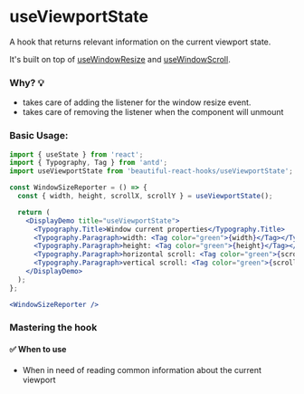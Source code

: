 # useViewportState

A hook that returns relevant information on the current viewport state.

It's built on top of [useWindowResize](./useWindowResize.md) and [useWindowScroll](./useWindowScroll.md).

### Why? 💡

- takes care of adding the listener for the window resize event.
- takes care of removing the listener when the component will unmount

### Basic Usage:

```jsx harmony
import { useState } from 'react';
import { Typography, Tag } from 'antd';
import useViewportState from 'beautiful-react-hooks/useViewportState';

const WindowSizeReporter = () => {
  const { width, height, scrollX, scrollY } = useViewportState();

  return (
    <DisplayDemo title="useViewportState">
      <Typography.Title>Window current properties</Typography.Title>
      <Typography.Paragraph>width: <Tag color="green">{width}</Tag></Typography.Paragraph>
      <Typography.Paragraph>height: <Tag color="green">{height}</Tag></Typography.Paragraph>
      <Typography.Paragraph>horizontal scroll: <Tag color="green">{scrollX}</Tag></Typography.Paragraph>
      <Typography.Paragraph>vertical scroll: <Tag color="green">{scrollY}</Tag></Typography.Paragraph>
    </DisplayDemo>
  );
};

<WindowSizeReporter />
```

### Mastering the hook

#### ✅ When to use

- When in need of reading common information about the current viewport

<!-- Types -->
